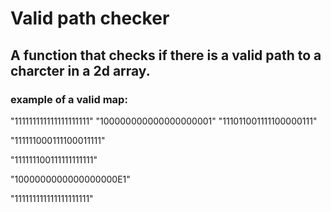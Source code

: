 # Valid path checker
## A function that checks if there is a valid path to a charcter in a 2d array.

### example of a valid map:
"111111111111111111111"
"100000000000000000001"
"111011001111100000111"

"111111000111100011111"

"111111100111111111111"

"1000000000000000000E1"

"111111111111111111111"


